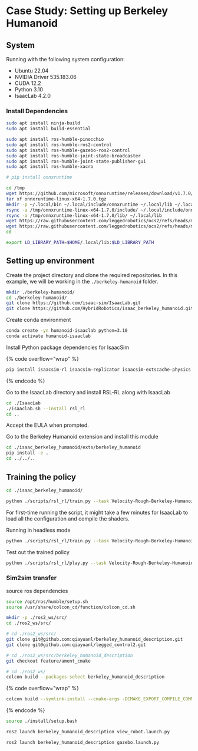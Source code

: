 # Case Study: Setting up Berkeley Humanoid

## System

Running with the following system configuration:

* Ubuntu 22.04
* NVIDIA Driver 535.183.06
* CUDA 12.2
* Python 3.10
* IsaacLab 4.2.0



### Install Dependencies

```bash
sudo apt install ninja-build
sudo apt install build-essential
```



```bash
sudo apt install ros-humble-pinocchio
sudo apt install ros-humble-ros2-control
sudo apt install ros-humble-gazebo-ros2-control
sudo apt install ros-humble-joint-state-broadcaster
sudo apt install ros-humble-joint-state-publisher-gui
sudo apt install ros-humble-xacro
```



```bash
# pip install onnxruntime
```

```bash
cd /tmp
wget https://github.com/microsoft/onnxruntime/releases/download/v1.7.0/onnxruntime-linux-x64-1.7.0.tgz
tar xf onnxruntime-linux-x64-1.7.0.tgz
mkdir -p ~/.local/bin ~/.local/include/onnxruntime ~/.local/lib ~/.local/share/cmake/onnxruntime
rsync -a /tmp/onnxruntime-linux-x64-1.7.0/include/ ~/.local/include/onnxruntime
rsync -a /tmp/onnxruntime-linux-x64-1.7.0/lib/ ~/.local/lib
wget https://raw.githubusercontent.com/leggedrobotics/ocs2/refs/heads/main/ocs2_mpcnet/ocs2_mpcnet_core/misc/onnxruntime/cmake/onnxruntimeConfig.cmake -O ~/.local/share/cmake/onnxruntime/onnxruntimeConfig.cmake
wget https://raw.githubusercontent.com/leggedrobotics/ocs2/refs/heads/main/ocs2_mpcnet/ocs2_mpcnet_core/misc/onnxruntime/cmake/onnxruntimeVersion.cmake -O ~/.local/share/cmake/onnxruntime/onnxruntimeVersion.cmake
cd -
```



```bash
export LD_LIBRARY_PATH=$HOME/.local/lib:$LD_LIBRARY_PATH
```



## Setting up environment

Create the project directory and clone the required repositories. In this example, we will be working in the `./berkeley-humanoid` folder.

```bash
mkdir ./berkeley-humanoid/
cd ./berkeley-humanoid/
git clone https://github.com/isaac-sim/IsaacLab.git
git clone https://github.com/HybridRobotics/isaac_berkeley_humanoid.git
```



Create conda environment

```bash
conda create -yn humanoid-isaaclab python=3.10
conda activate humanoid-isaaclab
```



Install Python package dependencies for IsaacSim

{% code overflow="wrap" %}
```bash
pip install isaacsim-rl isaacsim-replicator isaacsim-extscache-physics isaacsim-extscache-kit-sdk isaacsim-extscache-kit isaacsim-app --extra-index-url https://pypi.nvidia.com
```
{% endcode %}



Go to the IsaacLab directory and install RSL-RL along with IsaacLab

```bash
cd ./IsaacLab
./isaaclab.sh --install rsl_rl
cd ..
```

Accept the EULA when prompted.



Go to the Berkeley Humanoid extension and install this module

```bash
cd ./isaac_berkeley_humanoid/exts/berkeley_humanoid
pip install -e .
cd ../../..
```



## Training the policy

```bash
cd ./isaac_berkeley_humanoid/
```



```bash
python ./scripts/rsl_rl/train.py --task Velocity-Rough-Berkeley-Humanoid-v0
```

For first-time running the script, it might take a few minutes for IsaacLab to load all the configuration and compile the shaders.



Running in headless mode

```bash
python ./scripts/rsl_rl/train.py --task Velocity-Rough-Berkeley-Humanoid-v0 --headless
```



Test out the trained policy

```bash
python ./scripts/rsl_rl/play.py --task Velocity-Rough-Berkeley-Humanoid-Play-v0
```



### Sim2sim transfer



source ros dependencies

```bash
source /opt/ros/humble/setup.sh
source /usr/share/colcon_cd/function/colcon_cd.sh
```





```bash
mkdir -p ./ros2_ws/src/
cd ./ros2_ws/src/
```



```bash
# cd ./ros2_ws/src/
git clone git@github.com:qiayuanl/berkeley_humanoid_description.git
git clone git@github.com:qiayuanl/legged_control2.git

# cd ./ros2_ws/src/berkeley_humanoid_description
git checkout feature/ament_cmake
```



```bash
# cd ./ros2_ws/
colcon build --packages-select berkeley_humanoid_description
```

{% code overflow="wrap" %}
```bash
colcon build --symlink-install --cmake-args -DCMAKE_EXPORT_COMPILE_COMMANDS=ON -G Ninja -DCMAKE_BUILD_TYPE=RelWithDebInfo --event-handlers console_direct+ --packages-up-to legged_rl_controllers
```
{% endcode %}





```bash
source ./install/setup.bash
```



```bash
ros2 launch berkeley_humanoid_description view_robot.launch.py
```



```bash
ros2 launch berkeley_humanoid_description gazebo.launch.py
```







